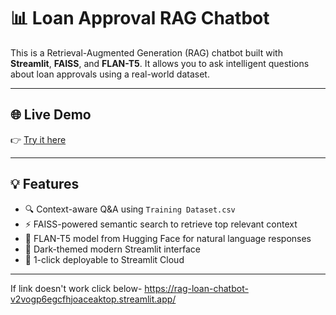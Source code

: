 # 📊 Loan Approval RAG Chatbot

This is a Retrieval-Augmented Generation (RAG) chatbot built with **Streamlit**, **FAISS**, and **FLAN-T5**. It allows you to ask intelligent questions about loan approvals using a real-world dataset.

---

## 🌐 Live Demo

👉 [Try it here](https://rag-loan-chatbot-v2vogp6egcfhjoaceaktop.streamlit.app/)

---

## 💡 Features

- 🔍 Context-aware Q&A using `Training Dataset.csv`
- ⚡ FAISS-powered semantic search to retrieve top relevant context
- 🤖 FLAN-T5 model from Hugging Face for natural language responses
- 🖤 Dark-themed modern Streamlit interface
- 🚀 1-click deployable to Streamlit Cloud

---

If link doesn't work click below-
https://rag-loan-chatbot-v2vogp6egcfhjoaceaktop.streamlit.app/

